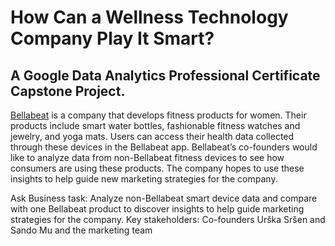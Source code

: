# How Can a Wellness Technology Company Play It Smart? 
## A Google Data Analytics Professional Certificate Capstone Project.

[Bellabeat]( https://bellabeat.com/) is a company that develops fitness products for women. Their products include smart water bottles, fashionable fitness watches and jewelry, and yoga mats. Users can access their health data collected through these devices in the Bellabeat app.
Bellabeat’s co-founders would like to analyze data from non-Bellabeat fitness devices to see how consumers are using these products. The company hopes to use these insights to help guide new marketing strategies for the company. 

Ask
Business task: Analyze non-Bellabeat smart device data and compare with one Bellabeat product to discover insights to help guide marketing strategies for the company. 
Key stakeholders: Co-founders Urška Sršen and Sando Mu and the marketing team 
